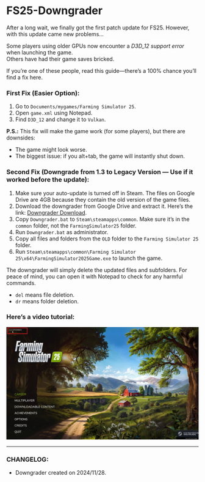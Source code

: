 # FS25-Downgrader  

After a long wait, we finally got the first patch update for FS25. However, with this update came new problems...  

Some players using older GPUs now encounter a *D3D_12 support error* when launching the game.  
Others have had their game saves bricked.  

If you’re one of these people, read this guide—there’s a 100% chance you’ll find a fix here.  

### First Fix (Easier Option):  
1. Go to `Documents/mygames/Farming Simulator 25`.  
2. Open `game.xml` using Notepad.  
3. Find `D3D_12` and change it to `Vulkan`.  

**P.S.:** This fix will make the game work (for some players), but there are downsides:  
- The game might look worse.  
- The biggest issue: if you alt+tab, the game will instantly shut down.  

### Second Fix (Downgrade from 1.3 to Legacy Version — Use if it worked before the update):  
1. Make sure your auto-update is turned off in Steam. The files on Google Drive are 4GB because they contain the old version of the game files.
2. Download the downgrader from Google Drive and extract it. Here’s the link: [Downgrader Download](https://drive.google.com/file/d/1vwMeTYPD6aNXXUKclKGzkemwMl5ot92D/view?usp=drive_link).  
3. Copy `Downgrader.bat` to `Steam\steamapps\common`. Make sure it’s in the `common` folder, not the `FarmingSimulator25` folder.  
4. Run `Downgrader.bat` as administrator.  
5. Copy all files and folders from the `OLD` folder to the `Farming Simulator 25` folder.  
6. Run `Steam\steamapps\common\Farming Simulator 25\x64\FarmingSimulator2025Game.exe` to launch the game.  

The downgrader will simply delete the updated files and subfolders. For peace of mind, you can open it with Notepad to check for any harmful commands.  
- `del` means file deletion.  
- `dr` means folder deletion.  

### Here’s a video tutorial:  

[![Video](otherFiles/Downgrader_icon.png)]([https://youtu.be/ELBEnPINkvo]) 

---  

### CHANGELOG:  
- Downgrader created on 2024/11/28.  

